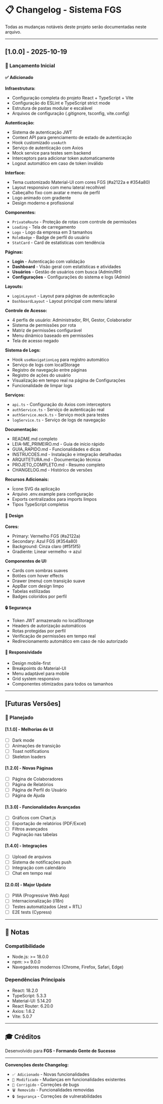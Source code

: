 # 📋 Changelog - Sistema FGS

Todas as mudanças notáveis deste projeto serão documentadas neste arquivo.

---

## [1.0.0] - 2025-10-19

### 🎉 Lançamento Inicial

#### ✅ Adicionado

**Infraestrutura:**
- Configuração completa do projeto React + TypeScript + Vite
- Configuração do ESLint e TypeScript strict mode
- Estrutura de pastas modular e escalável
- Arquivos de configuração (.gitignore, tsconfig, vite.config)

**Autenticação:**
- Sistema de autenticação JWT
- Context API para gerenciamento de estado de autenticação
- Hook customizado `useAuth`
- Serviço de autenticação com Axios
- Mock service para testes sem backend
- Interceptors para adicionar token automaticamente
- Logout automático em caso de token inválido

**Interface:**
- Tema customizado Material-UI com cores FGS (#a2122a e #354a80)
- Layout responsivo com menu lateral recolhível
- Cabeçalho fixo com avatar e menu de perfil
- Logo animado com gradiente
- Design moderno e profissional

**Componentes:**
- `PrivateRoute` - Proteção de rotas com controle de permissões
- `Loading` - Tela de carregamento
- `Logo` - Logo da empresa em 3 tamanhos
- `RoleBadge` - Badge de perfil do usuário
- `StatCard` - Card de estatísticas com tendência

**Páginas:**
- **Login** - Autenticação com validação
- **Dashboard** - Visão geral com estatísticas e atividades
- **Usuários** - Gestão de usuários com busca (Admin/RH)
- **Configurações** - Configurações do sistema e logs (Admin)

**Layouts:**
- `LoginLayout` - Layout para páginas de autenticação
- `DashboardLayout` - Layout principal com menu lateral

**Controle de Acesso:**
- 4 perfis de usuário: Administrador, RH, Gestor, Colaborador
- Sistema de permissões por rota
- Matriz de permissões configurável
- Menu dinâmico baseado em permissões
- Tela de acesso negado

**Sistema de Logs:**
- Hook `useNavigationLog` para registro automático
- Serviço de logs com localStorage
- Registro de navegação entre páginas
- Registro de ações do usuário
- Visualização em tempo real na página de Configurações
- Funcionalidade de limpar logs

**Serviços:**
- `api.ts` - Configuração do Axios com interceptors
- `authService.ts` - Serviço de autenticação real
- `authService.mock.ts` - Serviço mock para testes
- `logService.ts` - Serviço de logs de navegação

**Documentação:**
- README.md completo
- LEIA-ME_PRIMEIRO.md - Guia de início rápido
- GUIA_RAPIDO.md - Funcionalidades e dicas
- INSTRUCOES.md - Instalação e integração detalhadas
- ARQUITETURA.md - Documentação técnica
- PROJETO_COMPLETO.md - Resumo completo
- CHANGELOG.md - Histórico de versões

**Recursos Adicionais:**
- Ícone SVG da aplicação
- Arquivo .env.example para configuração
- Exports centralizados para imports limpos
- Tipos TypeScript completos

#### 🎨 Design

**Cores:**
- Primary: Vermelho FGS (#a2122a)
- Secondary: Azul FGS (#354a80)
- Background: Cinza claro (#f5f5f5)
- Gradiente: Linear vermelho → azul

**Componentes de UI:**
- Cards com sombras suaves
- Botões com hover effects
- Drawer (menu) com transição suave
- AppBar com design limpo
- Tabelas estilizadas
- Badges coloridos por perfil

#### 🔒 Segurança

- Token JWT armazenado no localStorage
- Headers de autorização automáticos
- Rotas protegidas por perfil
- Verificação de permissões em tempo real
- Redirecionamento automático em caso de não autorizado

#### 📱 Responsividade

- Design mobile-first
- Breakpoints do Material-UI
- Menu adaptável para mobile
- Grid system responsivo
- Componentes otimizados para todos os tamanhos

---

## [Futuras Versões]

### 🔮 Planejado

#### [1.1.0] - Melhorias de UI
- [ ] Dark mode
- [ ] Animações de transição
- [ ] Toast notifications
- [ ] Skeleton loaders

#### [1.2.0] - Novas Páginas
- [ ] Página de Colaboradores
- [ ] Página de Relatórios
- [ ] Página de Perfil do Usuário
- [ ] Página de Ajuda

#### [1.3.0] - Funcionalidades Avançadas
- [ ] Gráficos com Chart.js
- [ ] Exportação de relatórios (PDF/Excel)
- [ ] Filtros avançados
- [ ] Paginação nas tabelas

#### [1.4.0] - Integrações
- [ ] Upload de arquivos
- [ ] Sistema de notificações push
- [ ] Integração com calendário
- [ ] Chat em tempo real

#### [2.0.0] - Major Update
- [ ] PWA (Progressive Web App)
- [ ] Internacionalização (i18n)
- [ ] Testes automatizados (Jest + RTL)
- [ ] E2E tests (Cypress)

---

## 📝 Notas

### Compatibilidade
- Node.js: >= 18.0.0
- npm: >= 9.0.0
- Navegadores modernos (Chrome, Firefox, Safari, Edge)

### Dependências Principais
- React: 18.2.0
- TypeScript: 5.3.3
- Material-UI: 5.14.20
- React Router: 6.20.0
- Axios: 1.6.2
- Vite: 5.0.7

---

## 🎓 Créditos

Desenvolvido para **FGS - Formando Gente de Sucesso**

---

**Convenções deste Changelog:**
- `✅ Adicionado` - Novas funcionalidades
- `🔧 Modificado` - Mudanças em funcionalidades existentes
- `🐛 Corrigido` - Correções de bugs
- `🗑️ Removido` - Funcionalidades removidas
- `🔒 Segurança` - Correções de vulnerabilidades

